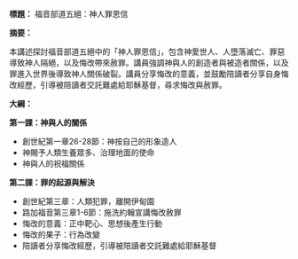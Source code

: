 **標題：** 福音部道五絕：神人罪恩信

**摘要：**

本講述探討福音部道五絕中的「神人罪恩信」，包含神愛世人、人墮落滅亡、罪惡導致神人隔絕，以及悔改帶來赦罪。講員強調神與人的創造者與被造者關係，以及罪進入世界後導致神人關係破裂。講員分享悔改的意義，並鼓勵陪讀者分享自身悔改經歷，引導被陪讀者交託難處給耶穌基督，尋求悔改與赦罪。

**大綱：**

**第一課：神與人的關係**
* 創世紀第一章26-28節：神按自己的形象造人
* 神賜予人類生養眾多、治理地面的使命
* 神與人的祝福關係

**第二課：罪的起源與解決**
* 創世紀第三章：人類犯罪，離開伊甸園
* 路加福音第三章1-6節：施洗約翰宣講悔改赦罪
* 悔改的意義：正中靶心、思想後產生行動
* 悔改的果子：行為改變
* 陪讀者分享悔改經歷，引導被陪讀者交託難處給耶穌基督